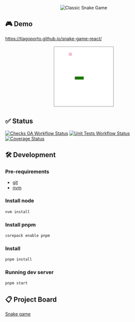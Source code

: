 <p align="center">
  <img src="https://socialify.git.ci/tiagoporto/snake-game-react/image?custom_language=TypeScript&description=1&font=Source+Code+Pro&language=1&owner=1&pattern=Signal&theme=Light" alt="Classic Snake Game" />
</p>

## 🎮 Demo

<https://tiagoporto.github.io/snake-game-react/>

<p align="center">
<img src="./docs/screenshot.png" alt="Classic Snake Game" width="200" />
</p>

## ✅ Status

[![Checks GA Workflow Status](https://img.shields.io/github/actions/workflow/status/tiagoporto/snake-game-react/checks.yml?branch=main&label=checks&logo=githubactions&logoColor=white&style=flat-square)](https://github.com/tiagoporto/snake-game-react/actions/workflows/checks.yml?query=branch%3Amain)
[![Unit Tests Workflow Status](https://img.shields.io/github/actions/workflow/status/tiagoporto/snake-game-react/unit-tests.yml?label=unit%20tests&style=flat-square&branch=main)](https://github.com/tiagoporto/snake-game-react/actions/workflows/unit-tests.yml?query=branch%3Amain)
[![Coverage Status](https://img.shields.io/coverallsCoverage/github/tiagoporto/snake-game-react.svg?logo=coveralls&style=flat-square)](https://coveralls.io/github/tiagoporto/snake-game-react)

## 🛠 Development

### Pre-requirements

- [git](https://git-scm.com)
- [nvm](https://github.com/nvm-sh/nvm)

### Install node

```bash
nvm install
```

### Install pnpm

```bash
corepack enable pnpm
```

### Install

```bash
pnpm install
```

### Running dev server

```bash
pnpm start
```

## 📋 Project Board

[Snake game](https://github.com/users/tiagoporto/projects/12)
